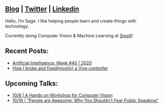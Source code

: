 ## [Blog](https://medium.com/@sagecodes) | [Twitter](https://twitter.com/sagecodes) | [Linkedin](https://www.linkedin.com/in/sageelliott/)

Hello, I’m Sage. I like helping people learn and create things with technology.

Currently doing Computer Vision & Machine Learning at [Sixgill](https://www.sixgill.com/)!


## Recent Posts:
- [Artificial Intelligence: Week #40 | 2020](https://sixgill.com/2020/10/02/artificial-intelligence-week-40-2020/)
- [How I broke and fixed(mostly) a Vive controller](https://medium.com/@sagecodes/how-i-broke-and-fixed-mostly-a-vive-controller-46ec172019da)

## Upcoming Talks:

- [10/8 | A Hands on Workshop for Computer Vision](https://learn.xnextcon.com/event/eventdetails/W200100810)
- [10/16 | "People are Awesome: Why You Shouldn't Fear Public Speaking"](https://lu.ma/sage-elliott-1016)

